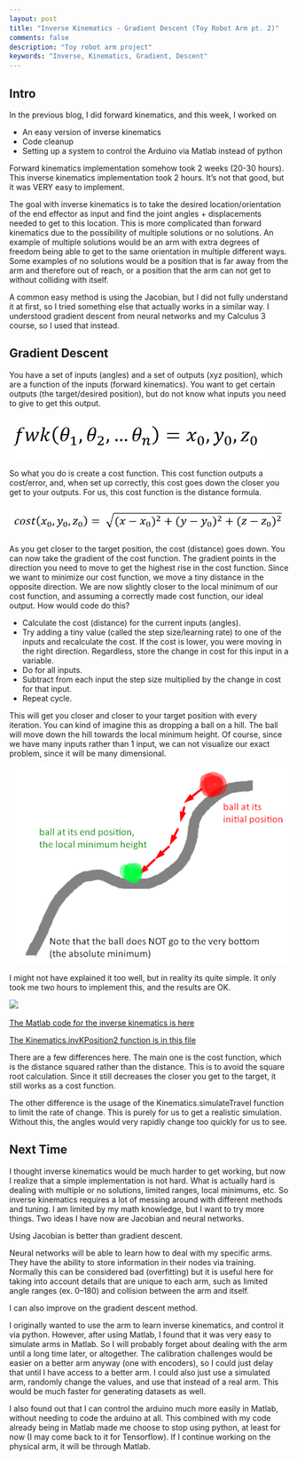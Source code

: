 ```yaml
---
layout: post
title: "Inverse Kinematics - Gradient Descent (Toy Robot Arm pt. 2)"
comments: false
description: "Toy robot arm project"
keywords: "Inverse, Kinematics, Gradient, Descent"
---
```


## Intro 

In the previous blog, I did forward kinematics, and this week, I worked on

* An easy version of inverse kinematics
* Code cleanup
* Setting up a system to control the Arduino via Matlab instead of python

Forward kinematics implementation somehow took 2 weeks (20-30 hours). This inverse kinematics implementation took 2 hours. It’s not that good, but it was VERY easy to implement.

The goal with inverse kinematics is to take the desired location/orientation of the end effector as input and find the joint angles + displacements needed to get to this location. This is more complicated than forward kinematics due to the possibility of multiple solutions or no solutions. An example of multiple solutions would be an arm with extra degrees of freedom being able to get to the same orientation in multiple different ways. Some examples of no solutions would be a position that is far away from the arm and therefore out of reach, or a position that the arm can not get to without colliding with itself.

A common easy method is using the Jacobian, but I did not fully understand it at first, so I tried something else that actually works in a similar way. I understood gradient descent from neural networks and my Calculus 3 course, so I used that instead.

## Gradient Descent

You have a set of inputs (angles) and a set of outputs (xyz position), which are a function of the inputs (forward kinematics). You want to get certain outputs (the target/desired position), but do not know what inputs you need to give to get this output.

![Figure](/assets/images/InverseKinematicsGradientDescent/FwkFormula.png)

So what you do is create a cost function. This cost function outputs a cost/error, and, when set up correctly, this cost goes down the closer you get to your outputs. For us, this cost function is the distance formula.

![Figure](/assets/images/InverseKinematicsGradientDescent/CostFunctionFormula.png)

As you get closer to the target position, the cost (distance) goes down. You can now take the gradient of the cost function. The gradient points in the direction you need to move to get the highest rise in the cost function. Since we want to minimize our cost function, we move a tiny distance in the opposite direction. We are now slightly closer to the local minimum of our cost function, and assuming a correctly made cost function, our ideal output. How would code do this?

* Calculate the cost (distance) for the current inputs (angles).
* Try adding a tiny value (called the step size/learning rate) to one of the inputs and recalculate the cost. If the cost is lower, you were moving in the right direction. Regardless, store the change in cost for this input in a variable.
* Do for all inputs.
* Subtract from each input the step size multiplied by the change in cost for that input.
* Repeat cycle.

This will get you closer and closer to your target position with every iteration. You can kind of imagine this as dropping a ball on a hill. The ball will move down the hill towards the local minimum height. Of course, since we have many inputs rather than 1 input, we can not visualize our exact problem, since it will be many dimensional.

![Figure](/assets/images/InverseKinematicsGradientDescent/BallExample.png)

I might not have explained it too well, but in reality its quite simple. It only took me two hours to implement this, and the results are OK.

<img src="/assets/images/ForwardKinematics/simulation.mp4" />

[The Matlab code for the inverse kinematics is here](https://github.com/ZeroVocabulary/InverseKinematicsStuff/blob/master/invk1.m)

[The Kinematics.invKPosition2 function is in this file](https://github.com/ZeroVocabulary/InverseKinematicsStuff/blob/master/Kinematics.m)

There are a few differences here. The main one is the cost function, which is the distance squared rather than the distance. This is to avoid the square root calculation. Since it still decreases the closer you get to the target, it still works as a cost function.

The other difference is the usage of the Kinematics.simulateTravel function to limit the rate of change. This is purely for us to get a realistic simulation. Without this, the angles would very rapidly change too quickly for us to see.

## Next Time

I thought inverse kinematics would be much harder to get working, but now I realize that a simple implementation is not hard. What is actually hard is dealing with multiple or no solutions, limited ranges, local minimums, etc. So inverse kinematics requires a lot of messing around with different methods and tuning. I am limited by my math knowledge, but I want to try more things. Two ideas I have now are Jacobian and neural networks.

Using Jacobian is better than gradient descent.

Neural networks will be able to learn how to deal with my specific arms. They have the ability to store information in their nodes via training. Normally this can be considered bad (overfitting) but it is useful here for taking into account details that are unique to each arm, such as limited angle ranges (ex. 0–180) and collision between the arm and itself.

I can also improve on the gradient descent method.

I originally wanted to use the arm to learn inverse kinematics, and control it via python. However, after using Matlab, I found that it was very easy to simulate arms in Matlab. So I will probably forget about dealing with the arm until a long time later, or altogether. The calibration challenges would be easier on a better arm anyway (one with encoders), so I could just delay that until I have access to a better arm. I could also just use a simulated arm, randomly change the values, and use that instead of a real arm. This would be much faster for generating datasets as well.

I also found out that I can control the arduino much more easily in Matlab, without needing to code the arduino at all. This combined with my code already being in Matlab made me choose to stop using python, at least for now (I may come back to it for Tensorflow). If I continue working on the physical arm, it will be through Matlab.